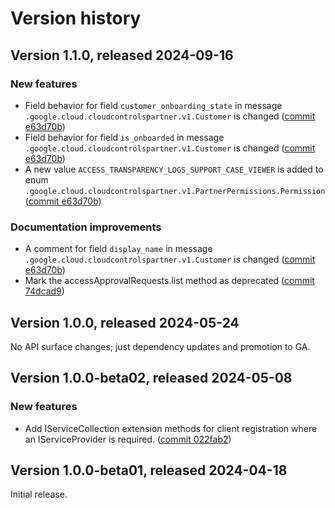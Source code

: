 # Version history

## Version 1.1.0, released 2024-09-16

### New features

- Field behavior for field `customer_onboarding_state` in message `.google.cloud.cloudcontrolspartner.v1.Customer` is changed ([commit e63d70b](https://github.com/googleapis/google-cloud-dotnet/commit/e63d70bd6da943c388877d3d3b8a5166d35d6b8e))
- Field behavior for field `is_onboarded` in message `.google.cloud.cloudcontrolspartner.v1.Customer` is changed ([commit e63d70b](https://github.com/googleapis/google-cloud-dotnet/commit/e63d70bd6da943c388877d3d3b8a5166d35d6b8e))
- A new value `ACCESS_TRANSPARENCY_LOGS_SUPPORT_CASE_VIEWER` is added to enum `.google.cloud.cloudcontrolspartner.v1.PartnerPermissions.Permission` ([commit e63d70b](https://github.com/googleapis/google-cloud-dotnet/commit/e63d70bd6da943c388877d3d3b8a5166d35d6b8e))

### Documentation improvements

- A comment for field `display_name` in message `.google.cloud.cloudcontrolspartner.v1.Customer` is changed ([commit e63d70b](https://github.com/googleapis/google-cloud-dotnet/commit/e63d70bd6da943c388877d3d3b8a5166d35d6b8e))
- Mark the accessApprovalRequests.list method as deprecated ([commit 74dcad9](https://github.com/googleapis/google-cloud-dotnet/commit/74dcad9d131f9ecc63c062b3a8920aa5dab122ea))

## Version 1.0.0, released 2024-05-24

No API surface changes; just dependency updates and promotion to GA.

## Version 1.0.0-beta02, released 2024-05-08

### New features

- Add IServiceCollection extension methods for client registration where an IServiceProvider is required. ([commit 022fab2](https://github.com/googleapis/google-cloud-dotnet/commit/022fab203f28fb9c608972af7f8b83f571ae5694))

## Version 1.0.0-beta01, released 2024-04-18

Initial release.
